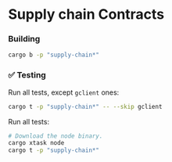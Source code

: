 # Supply chain Contracts

###  Building

```sh
cargo b -p "supply-chain*"
```

### ✅ Testing

Run all tests, except `gclient` ones:
```sh
cargo t -p "supply-chain*" -- --skip gclient
```

Run all tests:
```sh
# Download the node binary.
cargo xtask node
cargo t -p "supply-chain*"
```

